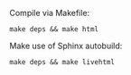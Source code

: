 <!--
SPDX-FileCopyrightText: 2022 Forschungszentrum Jülich

SPDX-License-Identifier: CC-BY-SA-4.0
-->

<!--
SPDX-FileContributor: Oliver Bertuch
-->

Compile via Makefile:

```
make deps && make html
```

Make use of Sphinx autobuild:

```
make deps && make livehtml
```